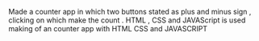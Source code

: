 Made a counter app in which two buttons stated as plus and minus sign , clicking on which make the count . HTML , CSS and JAVAScript is used 
making of an counter app with HTML CSS and JAVASCRIPT
